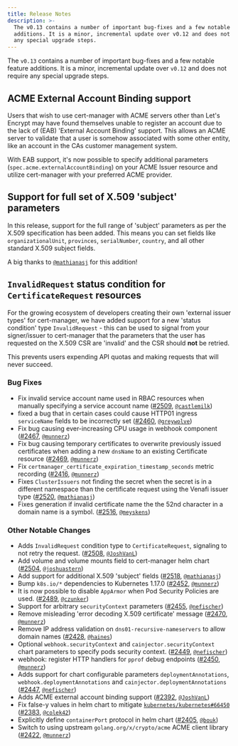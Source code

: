 ```yaml
---
title: Release Notes
description: >-
  The v0.13 contains a number of important bug-fixes and a few notable feature
  additions. It is a minor, incremental update over v0.12 and does not require
  any special upgrade steps.
---
```


The `v0.13` contains a number of important bug-fixes and a few notable feature
additions. It is a minor, incremental update over `v0.12` and does not require
any special upgrade steps.

## ACME External Account Binding support

Users that wish to use cert-manager with ACME servers other than Let's Encrypt
may have found themselves unable to register an account due to the lack of (EAB)
'External Account Binding' support. This allows an ACME server to validate that
a user is somehow associated with some other entity, like an account in the CAs
customer management system.

With EAB support, it's now possible to specify additional parameters
(`spec.acme.externalAccountBinding`) on your ACME Issuer resource and utilize
cert-manager with your preferred ACME provider.

## Support for full set of X.509 'subject' parameters

In this release, support for the full range of 'subject' parameters as per the
X.509 specification has been added. This means you can set fields like
`organizationalUnit`, `provinces`, `serialNumber`, `country`, and all other
standard X.509 subject fields.

A big thanks to [`@mathianasj`](https://github.com/mathianasj) for this
addition!

## `InvalidRequest` status condition for `CertificateRequest` resources

For the growing ecosystem of developers creating their own 'external issuer
types' for cert-manager, we have added support for a new 'status condition' type
`InvalidRequest` - this can be used to signal from your signer/issuer to
cert-manager that the parameters that the user has requested on the X.509 CSR
are 'invalid' and the CSR should **not** be retried.

This prevents users expending API quotas and making requests that will never
succeed.

### Bug Fixes

- Fix invalid service account name used in RBAC resources when manually
  specifying a service account name
  ([#2509](https://github.com/jetstack/cert-manager/pull/2509),
  [`@castlemilk`](https://github.com/castlemilk))
- fixed a bug that in certain cases could cause HTTP01 ingress `serviceName`
  fields to be incorrectly set
  ([#2460](https://github.com/jetstack/cert-manager/pull/2460),
  [`@greywolve`](https://github.com/greywolve))
- Fix bug causing ever-increasing CPU usage in webhook component
  ([#2467](https://github.com/jetstack/cert-manager/pull/2467),
  [`@munnerz`](https://github.com/munnerz))
- Fix bug causing temporary certificates to overwrite previously issued
  certificates when adding a new `dnsName` to an existing Certificate resource
  ([#2469](https://github.com/jetstack/cert-manager/pull/2469),
  [`@munnerz`](https://github.com/munnerz))
- Fix `certmanager_certificate_expiration_timestamp_seconds` metric recording
  ([#2416](https://github.com/jetstack/cert-manager/pull/2416),
  [`@munnerz`](https://github.com/munnerz))
- Fixes `ClusterIssuers` not finding the secret when the secret is in a
  different namespace than the certificate request using the Venafi issuer type
  ([#2520](https://github.com/jetstack/cert-manager/pull/2520),
  [`@mathianasj`](https://github.com/mathianasj))
- Fixes generation if invalid certificate name the the 52nd character in a
  domain name is a symbol.
  ([#2516](https://github.com/jetstack/cert-manager/pull/2516),
  [`@meyskens`](https://github.com/meyskens))

### Other Notable Changes

- Adds `InvalidRequest` condition type to `CertificateRequest`, signaling to not
  retry the request.
  ([#2508](https://github.com/jetstack/cert-manager/pull/2508),
  [`@JoshVanL`](https://github.com/JoshVanL))
- Add volume and volume mounts field to cert-manager helm chart
  ([#2504](https://github.com/jetstack/cert-manager/pull/2504),
  [`@joshuastern`](https://github.com/joshuastern))
- Add support for additional X.509 'subject' fields
  ([#2518](https://github.com/jetstack/cert-manager/pull/2518),
  [`@mathianasj`](https://github.com/mathianasj))
- Bump `k8s.io/*` dependencies to Kubernetes 1.17.0
  ([#2452](https://github.com/jetstack/cert-manager/pull/2452),
  [`@munnerz`](https://github.com/munnerz))
- It is now possible to disable `AppArmor` when Pod Security Policies are used.
  ([#2489](https://github.com/jetstack/cert-manager/pull/2489),
  [`@czunker`](https://github.com/czunker))
- Support for arbitrary `securityContext` parameters
  ([#2455](https://github.com/jetstack/cert-manager/pull/2455),
  [`@nefischer`](https://github.com/nefischer))
- Remove misleading 'error decoding X.509 certificate' message
  ([#2470](https://github.com/jetstack/cert-manager/pull/2470),
  [`@munnerz`](https://github.com/munnerz))
- Remove IP address validation on `dns01-recursive-nameservers` to allow domain
  names ([#2428](https://github.com/jetstack/cert-manager/pull/2428),
  [`@haines`](https://github.com/haines))
- Optional `webhook.securityContext` and `cainjector.securityContext` chart
  parameters to specify pods security context.
  ([#2449](https://github.com/jetstack/cert-manager/pull/2449),
  [`@nefischer`](https://github.com/nefischer))
- webhook: register HTTP handlers for `pprof` debug endpoints
  ([#2450](https://github.com/jetstack/cert-manager/pull/2450),
  [`@munnerz`](https://github.com/munnerz))
- Adds support for chart configurable parameters `deploymentAnnotations`,
  `webhook.deploymentAnnotations` and `cainjector.deploymentAnnotations`
  ([#2447](https://github.com/jetstack/cert-manager/pull/2447),
  [`@nefischer`](https://github.com/nefischer))
- Adds ACME external account binding support
  ([#2392](https://github.com/jetstack/cert-manager/pull/2392),
  [`@JoshVanL`](https://github.com/JoshVanL))
- Fix false-y values in helm chart to mitigate
  [`kubernetes/kubernetes#66450`](https://github.com/kubernetes/kubernetes/issues/66450)
  ([#2383](https://github.com/jetstack/cert-manager/pull/2383),
  [`@colek42`](https://github.com/colek42))
- Explicitly define `containerPort` protocol in helm chart
  ([#2405](https://github.com/jetstack/cert-manager/pull/2405),
  [`@bouk`](https://github.com/bouk))
- Switch to using upstream `golang.org/x/crypto/acme` ACME client library
  ([#2422](https://github.com/jetstack/cert-manager/pull/2422),
  [`@munnerz`](https://github.com/munnerz))
